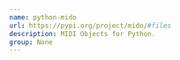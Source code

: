```yaml
---
name: python-mido
url: https://pypi.org/project/mido/#files
description: MIDI Objects for Python.
group: None
---
```

